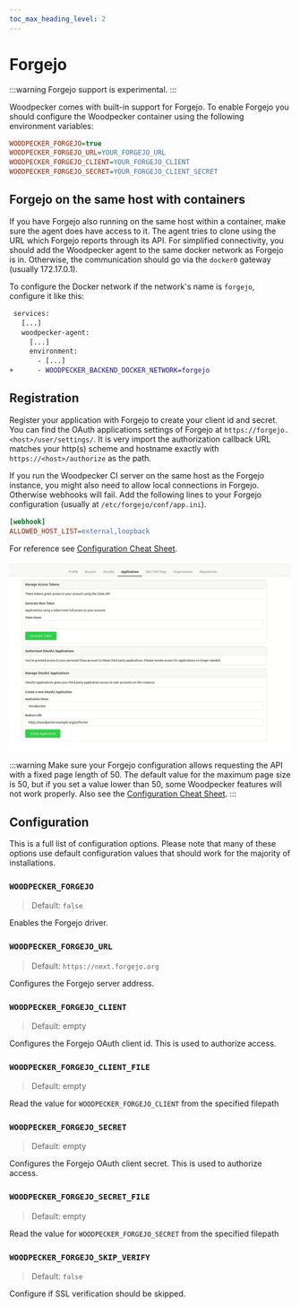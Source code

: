```yaml
---
toc_max_heading_level: 2
---
```


# Forgejo

:::warning
Forgejo support is experimental.
:::

Woodpecker comes with built-in support for Forgejo. To enable Forgejo you should configure the Woodpecker container using the following environment variables:

```ini
WOODPECKER_FORGEJO=true
WOODPECKER_FORGEJO_URL=YOUR_FORGEJO_URL
WOODPECKER_FORGEJO_CLIENT=YOUR_FORGEJO_CLIENT
WOODPECKER_FORGEJO_SECRET=YOUR_FORGEJO_CLIENT_SECRET
```

## Forgejo on the same host with containers

If you have Forgejo also running on the same host within a container, make sure the agent does have access to it.
The agent tries to clone using the URL which Forgejo reports through its API. For simplified connectivity, you should add the Woodpecker agent to the same docker network as Forgejo is in.
Otherwise, the communication should go via the `docker0` gateway (usually 172.17.0.1).

To configure the Docker network if the network's name is `forgejo`, configure it like this:

```diff title="docker-compose.yaml"
 services:
   [...]
   woodpecker-agent:
     [...]
     environment:
       - [...]
+      - WOODPECKER_BACKEND_DOCKER_NETWORK=forgejo
```

## Registration

Register your application with Forgejo to create your client id and secret. You can find the OAuth applications settings of Forgejo at `https://forgejo.<host>/user/settings/`. It is very import the authorization callback URL matches your http(s) scheme and hostname exactly with `https://<host>/authorize` as the path.

If you run the Woodpecker CI server on the same host as the Forgejo instance, you might also need to allow local connections in Forgejo. Otherwise webhooks will fail. Add the following lines to your Forgejo configuration (usually at `/etc/forgejo/conf/app.ini`).

```ini
[webhook]
ALLOWED_HOST_LIST=external,loopback
```

For reference see [Configuration Cheat Sheet](https://forgejo.org/docs/latest/admin/config-cheat-sheet/#webhook-webhook).

![forgejo oauth setup](gitea_oauth.gif)

:::warning
Make sure your Forgejo configuration allows requesting the API with a fixed page length of 50. The default value for the maximum page size is 50, but if you set a value lower than 50, some Woodpecker features will not work properly. Also see the [Configuration Cheat Sheet](https://forgejo.org/docs/latest/admin/config-cheat-sheet/#api-api).
:::

## Configuration

This is a full list of configuration options. Please note that many of these options use default configuration values that should work for the majority of installations.

### `WOODPECKER_FORGEJO`

> Default: `false`

Enables the Forgejo driver.

### `WOODPECKER_FORGEJO_URL`

> Default: `https://next.forgejo.org`

Configures the Forgejo server address.

### `WOODPECKER_FORGEJO_CLIENT`

> Default: empty

Configures the Forgejo OAuth client id. This is used to authorize access.

### `WOODPECKER_FORGEJO_CLIENT_FILE`

> Default: empty

Read the value for `WOODPECKER_FORGEJO_CLIENT` from the specified filepath

### `WOODPECKER_FORGEJO_SECRET`

> Default: empty

Configures the Forgejo OAuth client secret. This is used to authorize access.

### `WOODPECKER_FORGEJO_SECRET_FILE`

> Default: empty

Read the value for `WOODPECKER_FORGEJO_SECRET` from the specified filepath

### `WOODPECKER_FORGEJO_SKIP_VERIFY`

> Default: `false`

Configure if SSL verification should be skipped.
